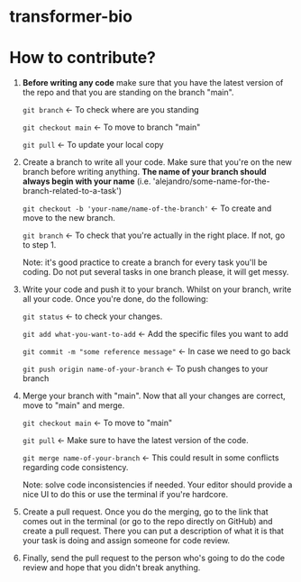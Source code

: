# transformer-bio

# How to contribute?
1. **Before writing any code** make sure that you have the latest version of the repo and that you are standing on the branch "main".
  
   `git branch` <- To check where are you standing
   
   `git checkout main` <- To move to branch "main"
   
   `git pull` <- To update your local copy

2. Create a branch to write all your code. Make sure that you're on the new branch before writing anything. **The name of your branch should always begin with your name** (i.e. 'alejandro/some-name-for-the-branch-related-to-a-task')

	`git checkout -b 'your-name/name-of-the-branch'` <- To create and move to the new branch.
	
 	`git branch` <- To check that you're actually in the right place. If not, go to step 1.

	Note: it's good practice to create a branch for every task you'll be coding. Do not put several tasks in one branch please, it will get messy.

3. Write your code and push it to your branch. Whilst on your branch, write all your code. Once you're done, do the following:

	`git status` <- to check your changes.
	
 	`git add what-you-want-to-add`  <- Add the specific files you want to add
	
 	`git commit -m "some reference message"` <- In case we need to go back
	
 	`git push origin name-of-your-branch` <- To push changes to your branch

4. Merge your branch with "main". Now that all your changes are correct, move to "main" and merge.

	`git checkout main` <- To move to "main"
	
 	`git pull` <- Make sure to have the latest version of the code.
	
 	`git merge name-of-your-branch` <- This could result in some conflicts regarding code consistency.

	Note: solve code inconsistencies if needed. Your editor should provide a nice UI to do this or use the terminal if you're hardcore.

5. Create a pull request. Once you do the merging, go to the link that comes out in the terminal (or go to the repo directly on GitHub) and create a pull request. There you can put a description of what it is that your task is doing and assign someone for code review.

6. Finally, send the pull request to the person who's going to do the code review and hope that you didn't break anything.
